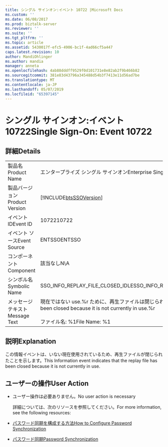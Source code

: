 ```yaml
---
title: シングル サインオン:イベント 10722 |Microsoft Docs
ms.custom: ''
ms.date: 06/08/2017
ms.prod: biztalk-server
ms.reviewer: ''
ms.suite: ''
ms.tgt_pltfrm: ''
ms.topic: article
ms.assetid: 5430017f-efc5-4906-bc1f-4ad66cf5a447
caps.latest.revision: 10
author: MandiOhlinger
ms.author: mandia
manager: anneta
ms.openlocfilehash: 4ab88dddff9529f0d101731e8e82ab2f9b466b82
ms.sourcegitcommit: 381e83d43796a345488d54b3f7413e11d56ad7be
ms.translationtype: MT
ms.contentlocale: ja-JP
ms.lasthandoff: 05/07/2019
ms.locfileid: "65397145"
---
```

# <a name="single-sign-on-event-10722"></a><span data-ttu-id="5b503-102">シングル サインオン:イベント 10722</span><span class="sxs-lookup"><span data-stu-id="5b503-102">Single Sign-On: Event 10722</span></span>
## <a name="details"></a><span data-ttu-id="5b503-103">詳細</span><span class="sxs-lookup"><span data-stu-id="5b503-103">Details</span></span>  

|                 |                                                                                                 |
|-----------------|-------------------------------------------------------------------------------------------------|
|  <span data-ttu-id="5b503-104">製品名</span><span class="sxs-lookup"><span data-stu-id="5b503-104">Product Name</span></span>   |                                    <span data-ttu-id="5b503-105">エンタープライズ シングル サインオン</span><span class="sxs-lookup"><span data-stu-id="5b503-105">Enterprise Single Sign-On</span></span>                                    |
| <span data-ttu-id="5b503-106">製品バージョン</span><span class="sxs-lookup"><span data-stu-id="5b503-106">Product Version</span></span> |                   [!INCLUDE[btsSSOVersion](../includes/btsssoversion-md.md)]                    |
|    <span data-ttu-id="5b503-107">イベント ID</span><span class="sxs-lookup"><span data-stu-id="5b503-107">Event ID</span></span>     |                                              <span data-ttu-id="5b503-108">10722</span><span class="sxs-lookup"><span data-stu-id="5b503-108">10722</span></span>                                              |
|  <span data-ttu-id="5b503-109">イベント ソース</span><span class="sxs-lookup"><span data-stu-id="5b503-109">Event Source</span></span>   |                                             <span data-ttu-id="5b503-110">ENTSSO</span><span class="sxs-lookup"><span data-stu-id="5b503-110">ENTSSO</span></span>                                              |
|    <span data-ttu-id="5b503-111">コンポーネント</span><span class="sxs-lookup"><span data-stu-id="5b503-111">Component</span></span>    |                                               <span data-ttu-id="5b503-112">該当なし</span><span class="sxs-lookup"><span data-stu-id="5b503-112">N\A</span></span>                                               |
|  <span data-ttu-id="5b503-113">シンボル名</span><span class="sxs-lookup"><span data-stu-id="5b503-113">Symbolic Name</span></span>  |                                <span data-ttu-id="5b503-114">SSO_INFO_REPLAY_FILE_CLOSED_IDLE</span><span class="sxs-lookup"><span data-stu-id="5b503-114">SSO_INFO_REPLAY_FILE_CLOSED_IDLE</span></span>                                 |
|  <span data-ttu-id="5b503-115">メッセージ テキスト</span><span class="sxs-lookup"><span data-stu-id="5b503-115">Message Text</span></span>   | <span data-ttu-id="5b503-116">現在ではない use.%r ために、再生ファイルは閉じられました</span><span class="sxs-lookup"><span data-stu-id="5b503-116">The replay file has been closed because it is not currently in use.%r</span></span><br /><br /> <span data-ttu-id="5b503-117">ファイル名: %1</span><span class="sxs-lookup"><span data-stu-id="5b503-117">File Name: %1</span></span> |

## <a name="explanation"></a><span data-ttu-id="5b503-118">説明</span><span class="sxs-lookup"><span data-stu-id="5b503-118">Explanation</span></span>  
 <span data-ttu-id="5b503-119">この情報イベントは、いない現在使用されているため、再生ファイルが閉じられたことを示します。</span><span class="sxs-lookup"><span data-stu-id="5b503-119">This Information event indicates that the replay file has been closed because it is not currently in use.</span></span>  

## <a name="user-action"></a><span data-ttu-id="5b503-120">ユーザーの操作</span><span class="sxs-lookup"><span data-stu-id="5b503-120">User Action</span></span>  

- <span data-ttu-id="5b503-121">ユーザー操作は必要ありません。</span><span class="sxs-lookup"><span data-stu-id="5b503-121">No user action is necessary</span></span>  

  <span data-ttu-id="5b503-122">詳細については、次のリソースを参照してください。</span><span class="sxs-lookup"><span data-stu-id="5b503-122">For more information, see the following resources:</span></span>  

- [<span data-ttu-id="5b503-123">パスワード同期を構成する方法</span><span class="sxs-lookup"><span data-stu-id="5b503-123">How to Configure Password Synchronization</span></span>](../core/how-to-configure-password-synchronization.md)  

- [<span data-ttu-id="5b503-124">パスワード同期</span><span class="sxs-lookup"><span data-stu-id="5b503-124">Password Synchronization</span></span>](../core/password-synchronization2.md)
